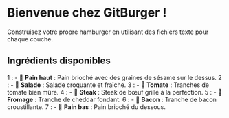 # Bienvenue chez GitBurger !
Construisez votre propre hamburger en utilisant des fichiers texte pour chaque couche.

## Ingrédients disponibles
1 : - 🥯 **Pain haut** : Pain brioché avec des graines de sésame sur le dessus.
2 : - 🥬 **Salade** : Salade croquante et fraîche.
3 : - 🍅 **Tomate** : Tranches de tomate bien mûre.
4 : - 🥩 **Steak** : Steak de bœuf grillé à la perfection.
5 : - 🧀 **Fromage** : Tranche de cheddar fondant.
6 : - 🥓 **Bacon** : Tranche de bacon croustillante.
7 : - 🍞 **Pain bas** : Pain brioché du dessous.

